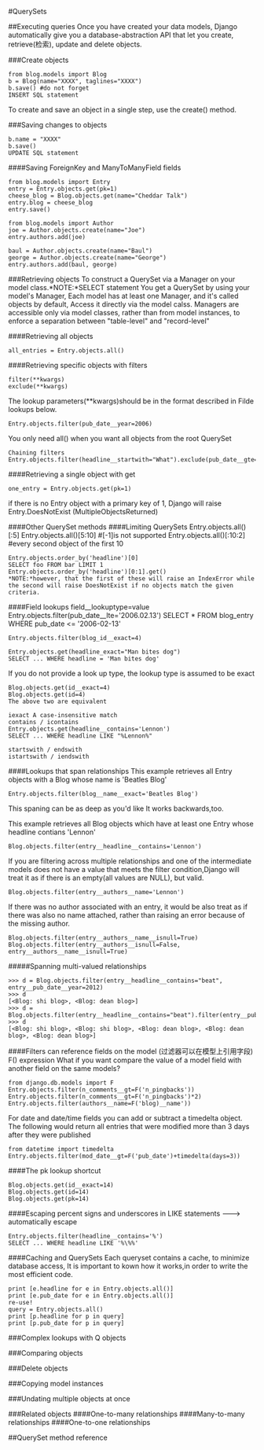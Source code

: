 #QuerySets

##Executing queries
Once you have created your data models, Django automatically give you a database-abstraction API that let you create, retrieve(检索), update and delete objects.

###Create objects 

	from blog.models import Blog
	b = Blog(name="XXXX", taglines="XXXX")
	b.save() #do not forget
	INSERT SQL statement

To create and save an object in a single step, use the create() method.

###Saving changes to objects

	b.name = "XXXX"
	b.save()
	UPDATE SQL statement

####Saving ForeignKey and ManyToManyField fields

	from blog.models import Entry
	entry = Entry.objects.get(pk=1)
	cheese_blog = Blog.objects.get(name="Cheddar Talk")
	entry.blog = cheese_blog
	entry.save()

	from blog.models import Author
	joe = Author.objects.create(name="Joe")
	entry.authors.add(joe)

	baul = Author.objects.create(name="Baul")
	george = Author.objects.create(name="George")
	entry.authors.add(baul, george)

###Retrieving objects
To construct a QuerySet via a Manager on your model class.*NOTE:*SELECT statement
You get a QuerySet by using your model's Manager, Each  model has at least one Manager, and it's called objects by default, Access it directly via the model calss.
Managers are accessible only via model classes, rather than from model instances, to enforce a separation between "table-level" and "record-level"

####Retrieving all objects

	all_entries = Entry.objects.all()

####Retrieving specific objects with filters

	filter(**kwargs)
	exclude(**kwargs)

The lookup parameters(**kwargs)should be in the format described in Filde lookups below.

	Entry.objects.filter(pub_date__year=2006)

You only need all() when you want all objects from the root QuerySet

	Chaining filters
	Entry.objects.filter(headline__startwith="What").exclude(pub_date__gte=datetime.now()).filter(pub_date__gte=datetime(2005,1,1))

####Retrieving a single object with get

	one_entry = Entry.objects.get(pk=1)
	
if there is no Entry object with a primary key of 1, Django will raise Entry.DoesNotExist (MultipleObjectsReturned)

####Other QuerySet methods
####Limiting QuerySets
	Entry.objects.all()[:5]
	Entry.objects.all()[5:10] #[-1]is not supported
	Entry.objects.all()[:10:2] #every second object of the first 10
	
	Entry.objects.order_by('headline')[0]
	SELECT foo FROM bar LIMIT 1
	Entry.objects.order_by('headline')[0:1].get()
	*NOTE:*however, that the first of these will raise an IndexError while the second will raise DoesNotExist if no objects match the given criteria.

####Field lookups
	field__lookuptype=value
	Entry.objects.filter(pub_date__lte='2006.02.13')
	SELECT * FROM blog_entry WHERE pub_date <= '2006-02-13'

	Entry.objects.filter(blog_id__exact=4)

	Entry.objects.get(headline_exact="Man bites dog")
	SELECT ... WHERE headline = 'Man bites dog'
	
If you do not provide a look up type, the lookup type is assumed to be exact
	
	Blog.objects.get(id__exact=4)
	Blog.objects.get(id=4)
	The above two are equivalent

	iexact A case-insensitive match
	contains / icontains
	Entry.objects.get(headline__contains='Lennon')
	SELECT ... WHERE headline LIKE "%Lennon%"

	startswith / endswith
	istartswith / iendswith

####Lookups that span relationships
This example retrieves all Entry objects with a Blog whose name is 'Beatles Blog'
	
	Entry.objects.filter(blog__name__exact='Beatles Blog')

This spaning can be as deep as you'd like
It works backwards,too.
	
This example retrieves all Blog objects which have at least one Entry whose headline contians 'Lennon'

	Blog.objects.filter(entry__headline__contains='Lennon')

If you are filtering across multiple relationships and one of the intermediate models does not have a value that meets the filter condition,Django will treat it as if there is an empty(all values are NULL), but valid.

	Blog.objects.filter(entry__authors__name='Lennon')

If there was no author associated with an entry, it would be also treat as if there was also no name attached, rather than raising an error because of the missing author.

	Blog.objects.filter(entry__authors__name__isnull=True)
	Blog.objects.filter(entry__authors__isnull=False, entry__authors__name__isnull=True)

#####Spanning multi-valued relationships

	>>> d = Blog.objects.filter(entry__headline__contains="beat", entry__pub_date__year=2012)
	>>> d
	[<Blog: shi blog>, <Blog: dean blog>]
	>>> d = Blog.objects.filter(entry__headline__contains="beat").filter(entry__pub_date__year=2012)
	>>> d
	[<Blog: shi blog>, <Blog: shi blog>, <Blog: dean blog>, <Blog: dean blog>, <Blog: dean blog>]

####Filters can reference fields on the model (过滤器可以在模型上引用字段) F() expression
What if you want compare the value of a model field with another field on the same models?

	from django.db.models import F
	Entry.objects.filter(n_comments__gt=F('n_pingbacks'))
	Entry.objects.filter(n_comments__gt=F('n_pingbacks')*2)
	Entry.objects.filter(authors__name=F('blog)__name'))

For date and date/time fields you can add or subtract a timedelta object. The following would return all entries that were modified more than 3 days after they were published

	from datetime import timedelta
	Entry.objects.filter(mod_date__gt=F('pub_date')+timedelta(days=3))

####The pk lookup shortcut

	Blog.objects.get(id__exact=14)
	Blog.objects.get(id=14)
	Blog.objects.get(pk=14)

####Escaping percent signs and underscores in LIKE statements ---> automatically escape

	Entry.objects.filter(headline__contains='%')
	SELECT ... WHERE headline LIKE '%\%%'

####Caching and QuerySets
Each queryset contains a cache, to minimize database access, It is important to kown how it works,in order to write the most efficient code.

	print [e.headline for e in Entry.objects.all()]
	print [e.pub_date for e in Entry.objects.all()]
	re-use!
	query = Entry.objects.all()
	print [p.headline for p in query]
	print [p.pub_date for p in query]

###Complex lookups with Q objects

###Comparing objects

###Delete objects

###Copying model instances

###Undating multiple objects at once

###Related objects
####One-to-many relationships
####Many-to-many relationships
####One-to-one relationships


##QuerySet method reference

